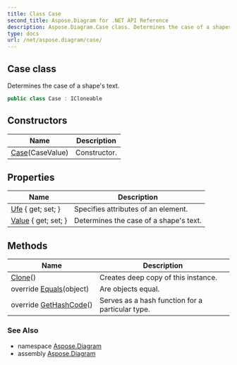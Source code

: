 ```yaml
---
title: Class Case
second_title: Aspose.Diagram for .NET API Reference
description: Aspose.Diagram.Case class. Determines the case of a shapes text
type: docs
url: /net/aspose.diagram/case/
---
```

## Case class

Determines the case of a shape's text.

```csharp
public class Case : ICloneable
```

## Constructors

| Name | Description |
| --- | --- |
| [Case](case/)(CaseValue) | Constructor. |

## Properties

| Name | Description |
| --- | --- |
| [Ufe](../../aspose.diagram/case/ufe/) { get; set; } | Specifies attributes of an element. |
| [Value](../../aspose.diagram/case/value/) { get; set; } | Determines the case of a shape's text. |

## Methods

| Name | Description |
| --- | --- |
| [Clone](../../aspose.diagram/case/clone/)() | Creates deep copy of this instance. |
| override [Equals](../../aspose.diagram/case/equals/)(object) | Are objects equal. |
| override [GetHashCode](../../aspose.diagram/case/gethashcode/)() | Serves as a hash function for a particular type. |

### See Also

* namespace [Aspose.Diagram](../../aspose.diagram/)
* assembly [Aspose.Diagram](../../)


